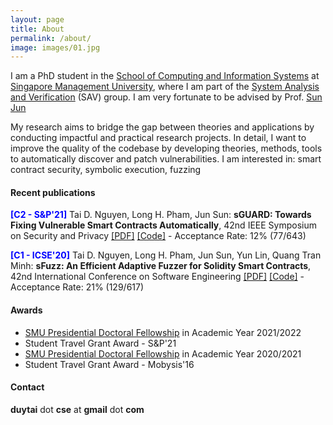 ```yaml
---
layout: page
title: About
permalink: /about/
image: images/01.jpg
---
```


I am a PhD student in the [School of Computing and Information Systems](https://scis.smu.edu.sg/) at [Singapore Management University](https://smu.edu.sg/), where I am part of the [System Analysis and Verification](https://sav-smu.github.io/) (SAV) group. I am very fortunate to be advised by Prof. [Sun Jun](http://sunjun.site/)

My research aims to bridge the gap between theories and applications by conducting impactful and practical research projects. In detail, I want to improve the quality of the codebase by developing theories, methods, tools to automatically discover and patch vulnerabilities. I am interested in: smart contract security, symbolic execution, fuzzing

#### Recent publications

<b style="color: blue">[C2 - S&P'21]</b> Tai D. Nguyen, Long H. Pham, Jun Sun: **sGUARD: Towards Fixing Vulnerable Smart Contracts Automatically**, 42nd IEEE Symposium on Security and Privacy [[PDF]](https://arxiv.org/pdf/2101.01917.pdf) [[Code]](https://github.com/duytai/sGuard) - Acceptance Rate: 12% (77/643)

<b style="color: blue">[C1 - ICSE'20]</b> Tai D. Nguyen, Long H. Pham, Jun Sun, Yun Lin, Quang Tran Minh: **sFuzz: An Efficient Adaptive Fuzzer for Solidity Smart Contracts**, 42nd International Conference on Software Engineering [[PDF]](https://arxiv.org/pdf/2004.08563.pdf) [[Code]](https://github.com/duytai/sFuzz) - Acceptance Rate: 21% (129/617)

#### Awards

- [SMU Presidential Doctoral Fellowship](https://graduatestudies.smu.edu.sg/phd/singapore-management-university-smu-presidential-doctoral-fellowships) in Academic Year 2021/2022
- Student Travel Grant Award - S&P'21
- [SMU Presidential Doctoral Fellowship](https://graduatestudies.smu.edu.sg/phd/singapore-management-university-smu-presidential-doctoral-fellowships) in Academic Year 2020/2021
- Student Travel Grant Award - Mobysis'16


#### Contact

**duytai** dot **cse** at **gmail** dot **com**
